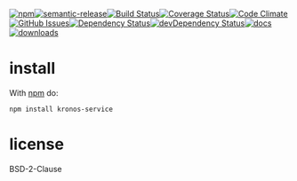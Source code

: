 [![npm](https://img.shields.io/npm/v/kronos-service.svg)](https://www.npmjs.com/package/kronos-service)[![semantic-release](https://img.shields.io/badge/%20%20%F0%9F%93%A6%F0%9F%9A%80-semantic--release-e10079.svg)](https://github.com/Kronos-Integration/kronos-service)[![Build Status](https://secure.travis-ci.org/Kronos-Integration/kronos-service.png)](http://travis-ci.org/Kronos-Integration/kronos-service)[![Coverage Status](https://coveralls.io/repos/Kronos-Integration/kronos-service/badge.svg)](https://coveralls.io/r/Kronos-Integration/kronos-service)[![Code Climate](https://codeclimate.com/github/Kronos-Integration/kronos-service/badges/gpa.svg)](https://codeclimate.com/github/Kronos-Integration/kronos-service)[![GitHub Issues](https://img.shields.io/github/issues/Kronos-Integration/kronos-service.svg?style=flat-square)](https://github.com/Kronos-Integration/kronos-service/issues)[![Dependency Status](https://david-dm.org/Kronos-Integration/kronos-service.svg)](https://david-dm.org/Kronos-Integration/kronos-service)[![devDependency Status](https://david-dm.org/Kronos-Integration/kronos-service/dev-status.svg)](https://david-dm.org/Kronos-Integration/kronos-service#info=devDependencies)[![docs](http://inch-ci.org/github/Kronos-Integration/kronos-service.svg?branch=master)](http://inch-ci.org/github/Kronos-Integration/kronos-service)[![downloads](http://img.shields.io/npm/dm/kronos-service.svg?style=flat-square)](https://npmjs.org/package/kronos-service)

install
=======

With [npm](http://npmjs.org) do:

```
npm install kronos-service
```

license
=======

BSD-2-Clause
